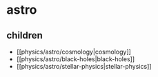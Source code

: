 # astro

<!-- CHILDREN:START -->
## children

- [[physics/astro/cosmology|cosmology]]
- [[physics/astro/black-holes|black-holes]]
- [[physics/astro/stellar-physics|stellar-physics]]
<!-- CHILDREN:END -->
